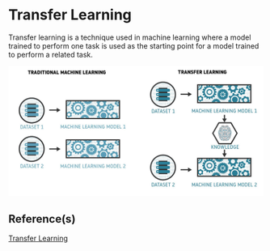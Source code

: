 # Transfer Learning

Transfer learning is a technique used in machine learning where a
model trained to perform one task is used as the  starting point for a model trained to perform a related task.

![transfer_learning](docs/tradition-vs-transfer-learning.jpg)


## Reference(s)
[Transfer Learning](https://www.seldon.io/transfer-learning)
